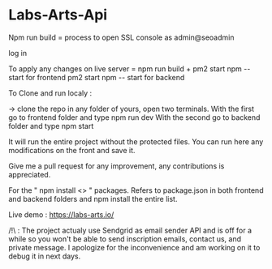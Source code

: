 # Labs-Arts-Api

Npm run build = process to open SSL console as admin@seoadmin

log in

To apply any changes on live server = npm run build + pm2 start npm -- start for frontend pm2 start npm -- start for backend

To Clone and run localy :

-> clone the repo in any folder of yours, open two terminals. With the first go to frontend folder and type npm run dev With the second go to backend folder and type npm start

It will run the entire project without the protected files. You can run here any modifications on the front and save it.

Give me a pull request for any improvement, any contributions is appreciated.

For the " npm install <> " packages. Refers to package.json in both frontend and backend folders and npm install the entire list.

Live demo : https://labs-arts.io/

/!\ : The project actualy use Sendgrid as email sender API and is off for a while so you won't be able to send inscription emails, contact us, and private message. I apologize for the inconvenience and am working on it to debug it in next days.

